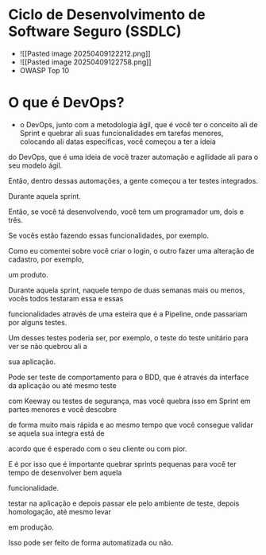 # Ciclo de Desenvolvimento de Software Seguro (SSDLC)
- ![[Pasted image 20250409122212.png]]
- ![[Pasted image 20250409122758.png]]
- OWASP Top 10
# O que é DevOps?
- o DevOps, junto com a metodologia ágil, que é você ter o conceito ali de Sprint e quebrar ali suas funcionalidades em tarefas menores, colocando ali datas específicas, você começou a ter a ideia

do DevOps, que é uma ideia de você trazer automação e agilidade ali para o seu modelo ágil.

Então, dentro dessas automações, a gente começou a ter testes integrados.

Durante aquela sprint.

Então, se você tá desenvolvendo, você tem um programador um, dois e três.

Se vocês estão fazendo essas funcionalidades, por exemplo.

Como eu comentei sobre você criar o login, o outro fazer uma alteração de cadastro, por exemplo,

um produto.

Durante aquela sprint, naquele tempo de duas semanas mais ou menos, vocês todos testaram essa e essas

funcionalidades através de uma esteira que é a Pipeline, onde passariam por alguns testes.

Um desses testes poderia ser, por exemplo, o teste do teste unitário para ver se não quebrou ali a

sua aplicação.

Pode ser teste de comportamento para o BDD, que é através da interface da aplicação ou até mesmo teste

com Keeway ou testes de segurança, mas você quebra isso em Sprint em partes menores e você descobre

de forma muito mais rápida e ao mesmo tempo que você consegue validar se aquela sua integra está de

acordo que é esperado com o seu cliente ou com pior.

E é por isso que é importante quebrar sprints pequenas para você ter tempo de desenvolver bem aquela

funcionalidade.

testar na aplicação e depois passar ele pelo ambiente de teste, depois homologação, até mesmo levar

em produção.

Isso pode ser feito de forma automatizada ou não.